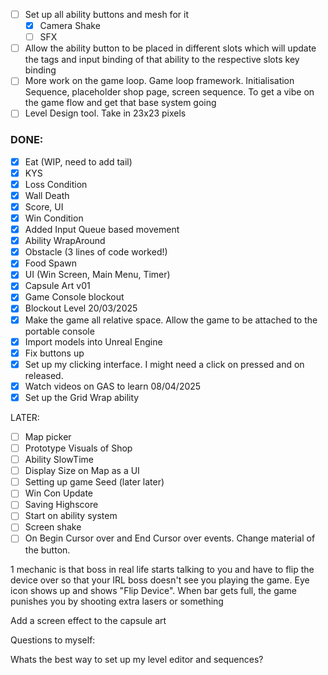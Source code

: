 - [ ] Set up all ability buttons and mesh for it
	- [x] Camera Shake
	- [ ] SFX
- [ ] Allow the ability button to be placed in different slots which will update the tags and input binding of that ability to the respective slots key binding
- [ ] More work on the game loop. Game loop framework. Initialisation Sequence, placeholder shop page, screen sequence. To get a vibe on the game flow and get that base system going
- [ ] Level Design tool. Take in 23x23 pixels 

### DONE:
- [x] Eat (WIP, need to add tail)
- [x] KYS
- [x] Loss Condition
- [x] Wall Death
- [x] Score, UI
- [x] Win Condition
- [x] Added Input Queue based movement
- [x] Ability WrapAround
- [x] Obstacle (3 lines of code worked!)
- [x] Food Spawn
- [x] UI (Win Screen, Main Menu, Timer)
- [x] Capsule Art v01
- [x] Game Console blockout
- [x] Blockout Level
20/03/2025
- [x] Make the game all relative space. Allow the game to be attached to the portable console
- [x] Import models into Unreal Engine
- [x] Fix buttons up
- [x] Set up my clicking interface. I might need a click on pressed and on released.
- [x] Watch videos on GAS to learn
08/04/2025
- [x] Set up the Grid Wrap ability

LATER:
- [ ] Map picker
- [ ] Prototype Visuals of Shop
- [ ] Ability SlowTime
- [ ] Display Size on Map as a UI 
- [ ] Setting up game Seed (later later)
- [ ] Win Con Update
- [ ] Saving Highscore
- [ ] Start on ability system
- [ ] Screen shake
- [ ] On Begin Cursor over and End Cursor over events. Change material of the button.

1 mechanic is that boss in real life starts talking to you and have to flip the device over so that your IRL boss doesn't see you playing the game. Eye icon shows up and shows "Flip Device". When bar gets full, the game punishes you by shooting extra lasers or something

Add a screen effect to the capsule art

Questions to myself:

Whats the best way to set up my level editor and sequences?


